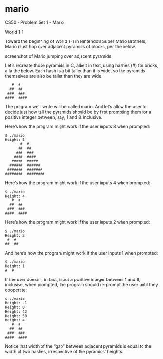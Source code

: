 # mario
CS50 - Problem Set 1 - Mario

World 1-1

Toward the beginning of World 1-1 in Nintendo’s Super Mario Brothers, Mario must hop over adjacent pyramids of blocks, per the below.

screenshot of Mario jumping over adjacent pyramids

Let’s recreate those pyramids in C, albeit in text, using hashes (#) for bricks, a la the below. Each hash is a bit taller than it is wide, so the pyramids themselves are also be taller than they are wide.

```
   #  #
  ##  ##
 ###  ###
####  ####
```

The program we’ll write will be called mario. And let’s allow the user to decide just how tall the pyramids should be by first prompting them for a positive integer between, say, 1 and 8, inclusive.

Here’s how the program might work if the user inputs 8 when prompted:
```
$ ./mario
Height: 8
       #  #
      ##  ##
     ###  ###
    ####  ####
   #####  #####
  ######  ######
 #######  #######
########  ########
```
Here’s how the program might work if the user inputs 4 when prompted:

```
$ ./mario
Height: 4
   #  #
  ##  ##
 ###  ###
####  ####
```

Here’s how the program might work if the user inputs 2 when prompted:
```
$ ./mario
Height: 2
 #  #
##  ##
```
And here’s how the program might work if the user inputs 1 when prompted:
```
$ ./mario
Height: 1
#  #
```
If the user doesn’t, in fact, input a positive integer between 1 and 8, inclusive, when prompted, the program should re-prompt the user until they cooperate:
```
$ ./mario
Height: -1
Height: 0
Height: 42
Height: 50
Height: 4
   #  #
  ##  ##
 ###  ###
####  ####
```
Notice that width of the “gap” between adjacent pyramids is equal to the width of two hashes, irrespective of the pyramids’ heights.
